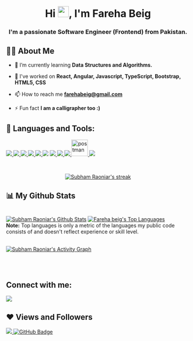 <h1 align="center">Hi <img src="https://raw.githubusercontent.com/MartinHeinz/MartinHeinz/master/wave.gif" width="30px">, I'm Fareha Beig</h1>
<h3 align="center">I'm a passionate Software Engineer (Frontend) from Pakistan.</h3>

## 🙋‍♂️ About Me

-   🌱 I’m currently learning **Data Structures and Algorithms.**

-   👯 I've worked on **React, Angular, Javascript, TypeScript, Bootstrap, HTML5, CSS**

-   📫 How to reach me **farehabeig@gmail.com**

-   ⚡ Fun fact **I am a calligrapher too :)**

## 🚀 Languages and Tools:

<p align="left"> 
    <a href="https://reactjs.org/" target="_blank"> <img src="https://img.icons8.com/color/45/000000/react-native.png"/> </a>
    <a href="https://angular.io/" target="_blank"><img src="https://img.icons8.com/color/45/000000/angularjs.png"/> </a>
    <a href="https://developer.mozilla.org/en-US/docs/Web/JavaScript" target="_blank"> <img src="https://img.icons8.com/color/48/000000/javascript.png"/> </a>
    <a href="https://redux.js.org" target="_blank"> <img src="https://img.icons8.com/color/48/000000/redux.png"/> </a>
    <a href="https://www.typescriptlang.org/" target="_blank"> <img src="https://img.icons8.com/fluency/48/000000/typescript--v2.png"/> </a> 
    <a href="https://getbootstrap.com/" target="_blank"> <img src="https://img.icons8.com/color/48/000000/bootstrap.png"/></a>
    <a href="https://www.w3.org/html/" target="_blank"> <img src="https://img.icons8.com/color/48/000000/html-5.png"/> </a>
    <a href="https://www.w3schools.com/css/" target="_blank"> <img src="https://img.icons8.com/color/48/000000/css3.png"/> </a>
    <a href="https://getbootstrap.com" target="_blank"> <img src="https://img.icons8.com/color/48/000000/bootstrap.png"/> </a>
    <a href="https://postman.com" target="_blank"> <img src="https://www.vectorlogo.zone/logos/getpostman/getpostman-icon.svg" alt="postman" width="45" height="45"/> </a>
    <a href="https://git-scm.com/" target="_blank"> <img src="https://img.icons8.com/color/48/000000/git.png"/> </a>
</p>
<br/>

<p align="center">
    <a href="https://github.com/farehabeig/github-readme-streak-stats">
        <img title="🔥 Get streak stats for your profile at git.io/streak-stats" alt="Subham Raoniar's streak" src="https://github-readme-streak-stats.herokuapp.com/?user=farehabeig&theme=black-ice&hide_border=true&stroke=0000&background=060A0CD0"/>
    </a>
</p>

## 📊 My Github Stats

  <br/>
    <a href="https://github.com/farehabeig/github-readme-stats"><img alt="Subham Raoniar's Github Stats" src="https://github-readme-stats.vercel.app/api?username=farehabeig&show_icons=true&count_private=true&theme=react&hide_border=true&bg_color=0D1117" /></a>
  <a href="https://github.com/farehabeig/github-readme-stats"><img alt="Fareha beig's Top Languages" src="https://github-readme-stats.vercel.app/api/top-langs/?username=farehabeig&langs_count=8&count_private=true&layout=compact&theme=react&hide_border=true&bg_color=0D1117" /></a>
  <br/>
  <b>Note:</b> Top languages is only a metric of the languages my public code consists of and doesn't reflect experience or skill level.

<br/>
<br/>

<a href="https://github.com/farehabeig/github-readme-activity-graph"><img alt="Subham Raoniar's Activity Graph" src="https://activity-graph.herokuapp.com/graph?username=farehabeig&bg_color=0D1117&color=5BCDEC&line=5BCDEC&point=FFFFFF&hide_border=true" /></a>

<br/>
<br/>

## Connect with me:

<p align="left">

<a href = "https://www.linkedin.com/in/fareha-beig/"><img src="https://img.icons8.com/fluent/48/000000/linkedin.png"/></a>

</p>

## ❤ Views and Followers

<a href="https://github.com/Meghna-DAS/github-profile-views-counter">
    <img src="https://komarev.com/ghpvc/?username=farehabeig">
</a>
<a href="https://github.com/farehabeig?tab=followers"><img src="https://img.shields.io/github/followers/farehabeig?label=Followers&style=social" alt="GitHub Badge"></a>
